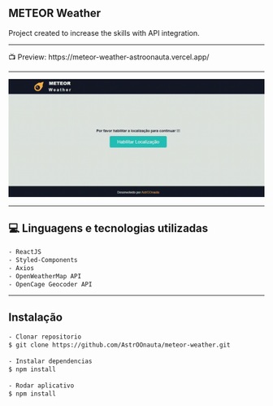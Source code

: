## METEOR Weather

Project created to increase the skills with API integration.
<hr>
📺 Preview: https://meteor-weather-astroonauta.vercel.app/
<hr>
<div align = "center">
  
<img src="https://github.com/AstrOOnauta/meteor-weather/blob/main/preview.gif?raw=true">
 
</div>
<hr>

## 💻 Linguagens e tecnologias utilizadas

    - ReactJS
    - Styled-Components
    - Axios
    - OpenWeatherMap API
    - OpenCage Geocoder API
<hr>

## Instalação

    - Clonar repositorio
    $ git clone https://github.com/AstrOOnauta/meteor-weather.git

    - Instalar dependencias
    $ npm install

    - Rodar aplicativo
    $ npm install